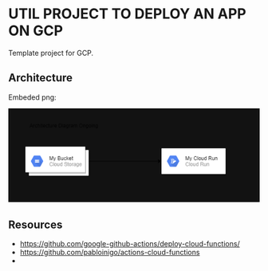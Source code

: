 # UTIL PROJECT TO DEPLOY AN APP ON GCP

Template project for GCP.
## Architecture

Embeded png:

![Architecture](./archi.png)




## Resources

* https://github.com/google-github-actions/deploy-cloud-functions/
* https://github.com/pabloinigo/actions-cloud-functions
* 